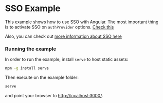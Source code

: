 # SSO Example

This example shows how to use SSO with Angular. The most important thing is to activate SSO on `authProvider` options. [Check this](https://github.com/auth0/auth0-angular/blob/master/examples/sso/scripts/myApp.js#L24-L34)

Also, you can check out [more information about SSO here](https://github.com/auth0/auth0-angular#using-sso)

### Running the example
In order to run the example, install `serve` to host static assets:

```sh
npm -g install serve
```

Then execute on the example folder:
```sh
serve
```
and point your browser to [http://localhost:3000/](http://localhost:3000).
